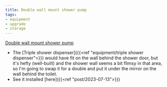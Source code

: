 ```yaml
---
title: Double wall mount shower pump
tags:
- equipment
- upgrade
- storage
---
```

[Double wall mount shower pump](https://www.amazon.com/dp/B002YNQXMU/ref=nosim?tag=ffwf0f-20)
- The [Triple shower dispenser]({{<ref "equipment/triple shower dispenser">}}) would have fit on the wall behind the shower door, but it's hefty (well-built) and the shower wall seems a bit flimsy in that area, so I'm going to swap it for a double and put it under the mirror on the wall behind the toilet.
- See it installed [here]({{<ref "post/2023-07-13">}})
